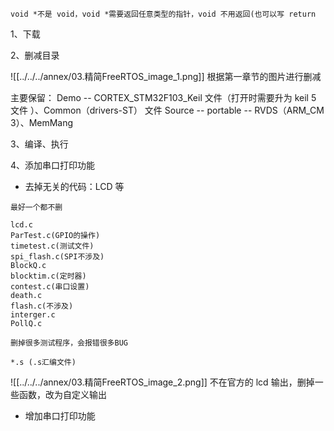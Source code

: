 
```
void *不是 void，void *需要返回任意类型的指针，void 不用返回(也可以写 return

```

1、下载

2、删减目录

![[../../../annex/03.精简FreeRTOS_image_1.png]]
根据第一章节的图片进行删减

主要保留：
Demo -- CORTEX_STM32F103_Keil 文件（打开时需要升为 keil 5 文件 ）、Common（drivers-ST） 文件
Source -- portable -- RVDS（ARM_CM 3）、MemMang 

3、编译、执行

4、添加串口打印功能

- 去掉无关的代码：LCD 等
```
最好一个都不删

lcd.c
ParTest.c(GPIO的操作)
timetest.c(测试文件)
spi_flash.c(SPI不涉及)
BlockQ.c
blocktim.c(定时器)
contest.c(串口设置)
death.c
flash.c(不涉及)
interger.c
PollQ.c

删掉很多测试程序，会报错很多BUG

*.s (.s汇编文件)
```

![[../../../annex/03.精简FreeRTOS_image_2.png]]
不在官方的 lcd 输出，删掉一些函数，改为自定义输出

- 增加串口打印功能


















































































































































































